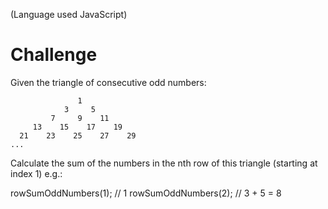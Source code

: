 (Language used JavaScript)

# Challenge

Given the triangle of consecutive odd numbers:
```
               1
            3     5
         7     9    11
     13    15    17    19
  21    23    25    27    29
...
```

Calculate the sum of the numbers in the nth row of this triangle (starting at index 1) e.g.:

rowSumOddNumbers(1); // 1
rowSumOddNumbers(2); // 3 + 5 = 8

